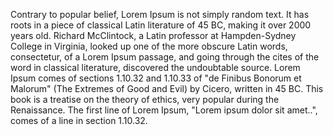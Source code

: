 Contrary to popular belief, Lorem Ipsum is not simply random text. It has roots in a piece
of classical Latin literature of 45 BC, making it over 2000 years old. Richard McClintock,
a Latin professor at Hampden-Sydney College in Virginia, looked up one of the more obscure Latin words, consectetur, of a Lorem Ipsum passage, and going through the cites of the word in
classical literature, discovered the undoubtable source. Lorem Ipsum comes of sections 1.10.32
and 1.10.33 of "de Finibus Bonorum et Malorum" (The Extremes of Good and Evil) by Cicero, written in
45 BC. This book is a treatise on the theory of ethics, very popular during the Renaissance.
The first line of Lorem Ipsum, "Lorem ipsum dolor sit amet..", comes of a line in section 1.10.32.